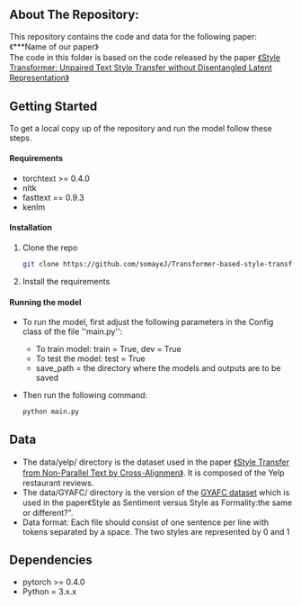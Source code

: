 ## About The Repository:
This repository contains the code and data for the following paper:\
《***Name of our paper》\
The code in this folder is based on the code released by the paper <a href="https://arxiv.org/abs/1905.05621">《Style Transformer: Unpaired Text Style Transfer without Disentangled Latent Representation》</a>

<!-- GETTING STARTED -->
## Getting Started

To get a local copy up of the repository and run the model follow these steps.
<!--*****************************1. I shoukd check the fasttext version, 2.I need to remove the perplexity requirements (kenlm) and files about pplx and add my files -->
#### Requirements 
* torchtext >= 0.4.0
* nltk
* fasttext == 0.9.3
* kenlm

#### Installation

1. Clone the repo
   ```sh
   git clone https://github.com/somayeJ/Transformer-based-style-transfer.git
   ```
2. Install the requirements
<!--*************************1. the type of the discriminator, if we want to keep or remove the multi_discriminator -->
#### Running the model
* To run the model, first adjust the following parameters in the Config class of the file  ''main.py'':
   * To train model: train = True,  dev = True
   * To test the model: test = True
   * save_path = the directory where the models and outputs are to be saved

* Then run the following command:
   ```sh
   python main.py
   ```
## Data 
* The data/yelp/ directory is the dataset used in the paper <a href="https://arxiv.org/abs/1705.09655">《Style Transfer from Non-Parallel Text by Cross-Alignmen》</a>. It is composed of the Yelp restaurant reviews.
*  The data/GYAFC/ directory is the version of the <a href="https://arxiv.org/abs/1803.06535"> GYAFC dataset</a> which is used in the paper《Style as Sentiment versus Style as Formality:the same or different?". 
*  Data format: Each file should consist of one sentence per line with tokens separated by a space. The two styles are represented by 0 and 1

## Dependencies
* pytorch >= 0.4.0
* Python = 3.x.x
